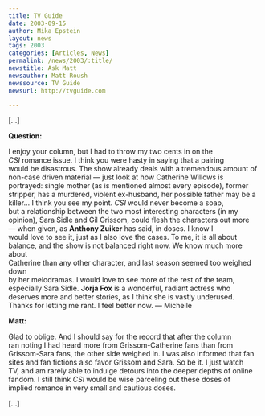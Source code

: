 ```yaml
---
title: TV Guide
date: 2003-09-15
author: Mika Epstein
layout: news
tags: 2003
categories: [Articles, News]
permalink: /news/2003/:title/
newstitle: Ask Matt  
newsauthor: Matt Roush  
newssource: TV Guide  
newsurl: http://tvguide.com  

---
```


[...]

**Question:**

I enjoy your column, but I had to throw my two cents in on the  
*CSI* romance issue. I think you were hasty in saying that a pairing  
would be disastrous. The show already deals with a tremendous amount of  
non-case driven material &mdash; just look at how Catherine Willows is  
portrayed: single mother (as is mentioned almost every episode), former  
stripper, has a murdered, violent ex-husband, her possible father may be a  
killer... I think you see my point. *CSI* would never become a soap,  
but a relationship between the two most interesting characters (in my  
opinion), Sara Sidle and Gil Grissom, could flesh the characters out more  
&mdash; when given, as **Anthony Zuiker** has said, in doses. I know I  
would love to see it, just as I also love the cases. To me, it is all about  
balance, and the show is not balanced right now. We know much more about  
Catherine than any other character, and last season seemed too weighed down  
by her melodramas. I would love to see more of the rest of the team,  
especially Sara Sidle. **Jorja Fox** is a wonderful, radiant actress who  
deserves more and better stories, as I think she is vastly underused.  
Thanks for letting me rant. I feel better now. &mdash; Michelle

**Matt:**

Glad to oblige. And I should say for the record that after the column  
ran noting I had heard more from Grissom-Catherine fans than from  
Grissom-Sara fans, the other side weighed in. I was also informed that fan  
sites and fan fictions also favor Grissom and Sara. So be it. I just watch  
TV, and am rarely able to indulge detours into the deeper depths of online  
fandom. I still think *CSI* would be wise parceling out these doses of  
implied romance in very small and cautious doses.

[...]

